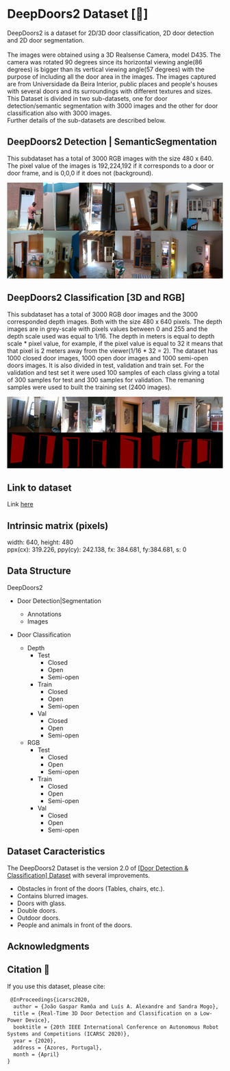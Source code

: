 # DeepDoors2  Dataset  [:door:]
DeepDoors2 is a dataset for 2D/3D door classification, 2D door detection and 2D door segmentation. <br/> <br/>
The images were obtained using a 3D Realsense Camera, model D435. The camera was rotated 90 degrees since its horizontal viewing angle(86 degrees) is bigger than its vertical viewing angle(57 degrees) with the purpose of including all the door area in the images.
The images captured are from Universidade da Beira Interior, public places and people's houses with several doors and its surroundings with different textures and sizes. This Dataset is divided in two sub-datasets, one for door detection/semantic segmentation with 3000 images and the other for door classification also with 3000 images. \
Further details of the sub-datasets are described below.


## DeepDoors2 Detection | SemanticSegmentation
This subdataset has a total of 3000 RGB images with the size 480 x 640. The pixel value of the images is 192,224,192 if it corresponds to a door or door frame, and is 0,0,0 if it does not (background). 

![Samples for door detection dataset](doors1.jpg)

## DeepDoors2 Classification [3D and RGB]
This subdataset has a total of 3000 RGB door images and the 3000 corresponded depth images.
Both with the size 480 x 640 pixels. The depth images are in grey-scale with pixels values between 0 and 255 and the depth scale used was equal to 1/16. The depth in meters is equal to depth scale * pixel value, for example, if the pixel value is equal to 32 it means that that pixel is 2 meters away from the viewer(1/16 * 32 = 2). 
The dataset has 1000 closed door images, 1000 open door images and 1000 semi-open doors images. It is also divided in test, validation and train set. For the validation and test set it were used 100 samples of each class giving a total of 300 samples for test and 300 samples for validation. The remaning samples were used to built the training set (2400 images).

![Samples for door classification dataset](doors2.jpg)

## Link to dataset
Link [here](https://drive.google.com/drive/folders/1SxVKeJ9RBcoJXHSHw-LWaLGG07BZT-b5?usp=sharing)


## Intrinsic matrix (pixels)
width: 640, height: 480 \
ppx(cx): 319.226, ppy(cy): 242.138, fx: 384.681, fy:384.681, s: 0


## Data Structure
DeepDoors2
* Door Detection|Segmentation
  * Annotations
  * Images

  
* Door Classification
  * Depth
    * Test
      * Closed
      * Open
      * Semi-open
    * Train
      * Closed
      * Open
      * Semi-open
    * Val
      * Closed
      * Open
      * Semi-open
  * RGB
    * Test
      * Closed
      * Open
      * Semi-open
    * Train
      * Closed
      * Open
      * Semi-open
    * Val
      * Closed
      * Open
      * Semi-open   
       
 ## Dataset Caracteristics
 
 The DeepDoors2 Dataset is the version 2.0 of [[Door Detection & Classification] Dataset](https://github.com/gasparramoa/DoorDetect-Class-Dataset) with several improvements.
 * Obstacles in front of the doors (Tables, chairs, etc.).
 * Contains blurred images.
 * Doors with glass.
 * Double doors.
 * Outdoor doors.
 * People and animals in front of the doors.
 
       
 ## Acknowledgments      
       
 ## Citation :page_with_curl:
 If you use this dataset, please cite:
```
 @InProceedings{icarsc2020,
  author = {João Gaspar Ramôa and Luís A. Alexandre and Sandra Mogo},
  title = {Real-Time 3D Door Detection and Classification on a Low-Power Device},
  booktitle = {20th IEEE International Conference on Autonomous Robot
Systems and Competitions (ICARSC 2020)},
  year = {2020},
  address = {Azores, Portugal},
  month = {April}
}
```
